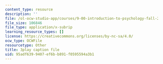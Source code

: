 ```yaml
---
content_type: resource
description: ''
file: /ol-ocw-studio-app/courses/9-00-introduction-to-psychology-fall-2004/95adf6399407ef6bb891f0595594a3b1_10489.srt
file_size: 106846
file_type: application/x-subrip
learning_resource_types: []
license: https://creativecommons.org/licenses/by-nc-sa/4.0/
ocw_type: OCWFile
resourcetype: Other
title: 3play caption file
uid: 95adf639-9407-ef6b-b891-f0595594a3b1
---
```

